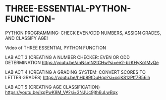 # THREE-ESSENTIAL-PYTHON-FUNCTION-
PYTHON PROGRAMMING: CHECK EVEN/ODD NUMBERS, ASSIGN GRADES, AND CLASSIFY AGE! 

Video of THREE ESSENTIAL PYTHON FUNCTION 

LAB ACT 3 (CREATING A NUMBER CHECKER: EVEN OR ODD DETERMINATION 
https://youtu.be/anNsmN2tCHw?si=ee2-bzKHyKo1MvQe

LAB ACT 4 (CREATING A GRADING SYSTEM: CONVERT SCORES TO LETTER GRADES) 
https://youtu.be/hHb89tDuHqo?si=xsjK81zPtf7B56ih

LAB ACT 5 (CREATING AGE CLASSIFICATION) 
https://youtu.be/IxgPwK8M_VA?si=3NJUc9jth6uLwBqx

